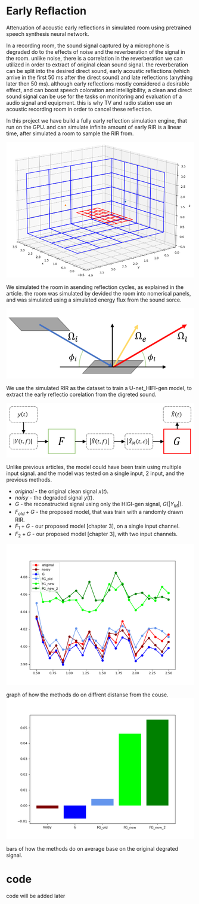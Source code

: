 # Early Reflaction
Attenuation of acoustic early reflections in simulated room using pretrained speech synthesis neural network.

In a recording room, the sound signal captured by a microphone is degraded do to the effects of noise and the reverberation of the signal in the room. unlike noise, there is a correlation in the reverberation we can utilized in order to extract of original clean sound signal. the reverberation can be split into the desired direct sound, early acoustic reflections (which arrive in the first 50 ms after the direct sound) and late reflections (anything later then 50 ms). although early reflections mostly considered a desirable effect, and can boost speech coloration and intelligibility, a clean and direct sound signal can be use for the tasks on monitoring and evaluation of a audio signal and equipment. this is why TV and radio station use an acoustic recording room in order to cancel these reflection.

In this project we have build a fully early reflection simulation engine, that run on the GPU. and can simulate infinite amount of early RIR is a linear time, after simulated a room to sample the RIR from.

![image](https://github.com/BIueMan/Early_Reflaction/blob/main/images/room_2.png)

We simulated the room in asending reflection cycles, as explained in the article. the room was simulated by devided the room into nomerical panels, and was simulated using a simulated energy flux from the sound sorce.

![image](https://github.com/BIueMan/Early_Reflaction/blob/main/images/panels.PNG)

We use the simulated RIR as the dataset to train a U-net_HIFI-gen model, to extract the early reflectio corelation from the digreted sound.

![image](https://github.com/BIueMan/Early_Reflaction/blob/main/images/DL.PNG)

Unlike previous articles, the model could have been train using multiple input signal. and the model was tested on a single input, 2 input, and the previous methods.


* $original$ - the original clean signal $x(t)$.
* $noisy$ - the degraded signal $y(t)$.
* $G$ - the reconstructed signal using only the HIGI-gen signal, $G(|Y_M|)$.
* $F_{old} + G$ - the proposed model, that was train with a randomly drawn RIR.
* $F_{1}+G$ - our proposed model [chapter 3], on a single input channel.
* $F_{2}+G$ - our proposed model [chapter 3], with two input channels.

![image](https://github.com/BIueMan/Early_Reflaction/blob/main/images/scoure_2_same.png)

graph of how the methods do on diffrent distanse from the couse.
![image](https://github.com/BIueMan/Early_Reflaction/blob/main/images/bar_2_same.png)

bars of how the methods do on average base on the original degrated signal.

# code
code will be added later
